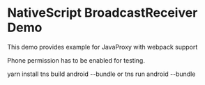 # NativeScript BroadcastReceiver Demo

This demo provides example for JavaProxy with webpack support

Phone permission has to be enabled for testing.

yarn install
tns build android --bundle or tns run android --bundle
